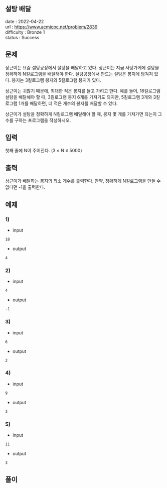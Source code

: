 설탕 배달
---

date : 2022-04-22   
url : https://www.acmicpc.net/problem/2839   
difficulty : Bronze 1   
status : Success

문제
---
상근이는 요즘 설탕공장에서 설탕을 배달하고 있다. 상근이는 지금 사탕가게에 설탕을 정확하게 N킬로그램을 배달해야 한다. 설탕공장에서 만드는 설탕은 봉지에 담겨져 있다. 봉지는 3킬로그램 봉지와 5킬로그램 봉지가 있다.

상근이는 귀찮기 때문에, 최대한 적은 봉지를 들고 가려고 한다. 예를 들어, 18킬로그램 설탕을 배달해야 할 때, 3킬로그램 봉지 6개를 가져가도 되지만, 5킬로그램 3개와 3킬로그램 1개를 배달하면, 더 적은 개수의 봉지를 배달할 수 있다.

상근이가 설탕을 정확하게 N킬로그램 배달해야 할 때, 봉지 몇 개를 가져가면 되는지 그 수를 구하는 프로그램을 작성하시오.

입력
---
첫째 줄에 N이 주어진다. (3 ≤ N ≤ 5000)

출력
---
상근이가 배달하는 봉지의 최소 개수를 출력한다. 만약, 정확하게 N킬로그램을 만들 수 없다면 -1을 출력한다.

예제
--

### 1)
- input
```
18
```

- output
```
4
```

### 2)

- input
```
4
```

- output
```
-1
```

### 3)

- input
```
6
```

- output
```
2
```

### 4)

- input
```
9
```

- output
```
3
```

### 5)

- input
```
11
```

- output
```
3
```
풀이
---

